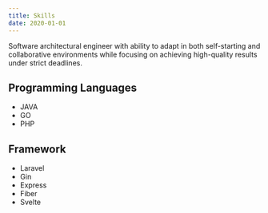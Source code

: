 ```yaml
---
title: Skills
date: 2020-01-01
---
```


Software architectural engineer with ability to adapt in both self-starting and collaborative environments while focusing on achieving high-quality results under strict deadlines.

## Programming Languages

-   JAVA
-   GO
-   PHP

## Framework

-   Laravel
-   Gin
-   Express
-   Fiber
-   Svelte
